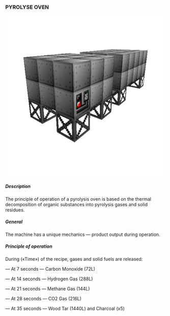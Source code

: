 ### PYROLYSE OVEN

![LOGO](media/gregtech/purolyse.png)

##### Description

The principle of operation of a pyrolysis oven is based on the thermal decomposition of organic substances into pyrolysis gases and solid residues.

##### General

The machine has a unique mechanics — product output during operation.

##### Principle of operation

During («Time») of the recipe, gases and solid fuels are released:

— At 7 seconds — Carbon Monoxide (72L)

— At 14 seconds — Hydrogen Gas (288L)

— At 21 seconds — Methane Gas (144L)

— At 28 seconds — CO2 Gas (216L)

— At 35 seconds — Wood Tar (1440L) and Charcoal (x5)


